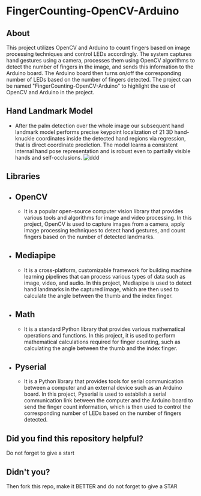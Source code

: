 # FingerCounting-OpenCV-Arduino

## About
This project utilizes OpenCV and Arduino to count fingers based on image processing techniques and control LEDs accordingly.
The system captures hand gestures using a camera, processes them using OpenCV algorithms to detect the number of fingers in the image,
and sends this information to the Arduino board. The Arduino board then turns on/off the corresponding number of LEDs based on the number of fingers detected.
The project can be named "FingerCounting-OpenCV-Arduino" to highlight the use of OpenCV and Arduino in the project.


## Hand Landmark Model
* After the palm detection over the whole image our subsequent hand landmark model performs precise keypoint localization of 21 3D hand-knuckle coordinates inside the detected hand regions via regression, that is direct coordinate prediction. The model learns a consistent internal hand pose representation and is robust even to partially visible hands and self-occlusions.
![ddd](https://user-images.githubusercontent.com/115498182/236805586-37eac86a-7fb3-4c0b-b9dd-3ef1a5bfe2f4.png)

## Libraries

* ## OpenCV
  * It is a popular open-source computer vision library that provides various tools and algorithms for image and video processing.
In this project, OpenCV is used to capture images from a camera, apply image processing techniques to detect hand gestures,
and count fingers based on the number of detected landmarks.

* ## Mediapipe 
  * It is a cross-platform, customizable framework for building machine learning pipelines that can process various types of data such as image,
video, and audio. In this project, Mediapipe is used to detect hand landmarks in the captured image,
which are then used to calculate the angle between the thumb and the index finger.

* ## Math
  * It is a standard Python library that provides various mathematical operations and functions. In this project,
it is used to perform mathematical calculations required for finger counting, such as calculating the angle between the thumb and the index finger.

* ## Pyserial
  * It is a Python library that provides tools for serial communication between a computer and an external device such as an Arduino board.
In this project, Pyserial is used to establish a serial communication link between the computer and the Arduino board to send the finger count information,
which is then used to control the corresponding number of LEDs based on the number of fingers detected.

## Did you find this repository helpful?
Do not forget to give a start

## Didn't you?
Then fork this repo, make it BETTER and do not forget to give a STAR
